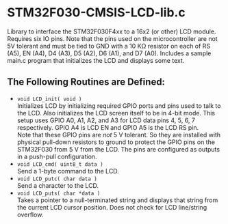 # STM32F030-CMSIS-LCD-lib.c
Library to interface the STM32F030F4xx to a 16x2 (or other) LCD module. Requires six IO pins. Note that the pins used on the microcontroller are not 5V tolerant and must be tied to GND with a 10 KΩ resistor on each of RS (A5), EN (A4), D4 (A3), D5 (A2), D6 (A1), and D7 (A0). Includes a sample main.c program that initializes the LCD and displays some text.

## The Following Routines are Defined:
+ ```void LCD_init( void )```<br>
	Initializes LCD by initializing required GPIO ports and pins used to talk
	to the LCD. Also initializes the LCD screen itself to be in 4-bit mode.
    	This setup uses GPIO A0, A1, A2, and A3 for LCD data pins 4, 5, 6, 7 respectively.
	GPIO A4 is LCD EN and GPIO A5 is the LCD RS pin.<br>
	Note that these GPIO pins are *not* 5 V tolerant. So they are installed with
	physical pull-down resistors to ground to protect the GPIO pins on the STM32F030
	from 5 V from the LCD. The pins are configured as outputs in a push-pull
	configuration.
+ ```void LCD_cmd( uint8_t data )```<br>
	Send a 1-byte command to the LCD.
+ ```void LCD_putc( char data )```<br>
	Send a character to the LCD.
+ ```void LCD_puts( char *data )```<br>
	Takes a pointer to a null-terminated string and displays that string
	from the current LCD cursor position. Does not check for LCD line/string
	overflow.
